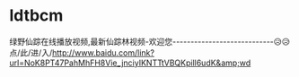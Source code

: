 # ldtbcm
绿野仙踪在线播放视频,最新仙踪林视频-欢迎您----------------------------😥😥点/此/进/入/http://www.baidu.com/link?url=NoK8PT47PahMhFH8Vie_jnciyIKNTTtVBQKpill6udK&amp;wd
